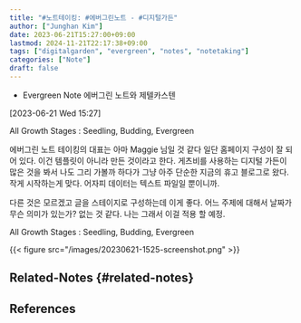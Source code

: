 ```yaml
---
title: "#노트테이킹: #에버그린노트 - #디지털가든"
author: ["Junghan Kim"]
date: 2023-06-21T15:27:00+09:00
lastmod: 2024-11-21T22:17:38+09:00
tags: ["digitalgarden", "evergreen", "notes", "notetaking"]
categories: ["Note"]
draft: false
---
```


-   Evergreen Note 에버그린 노트와 제텔카스텐

<span class="timestamp-wrapper"><span class="timestamp">[2023-06-21 Wed 15:27]</span></span>

All Growth Stages : Seedling, Budding, Evergreen

에버그린 노트 테이킹의 대표는 아마 Maggie 님일 것 같다 일단 홈페이지 구성이 잘 되어 있다. 이건 템플릿이 아니라 만든 것이라고 한다. 게츠비를 사용하는 디지털 가든이 많은 것을 봐서 나도 그리 가볼까 하다가 그냥 아주 단순한 지금의 휴고 블로그로 왔다. 작게 시작하는게 맞다. 어자피 데이터는 텍스트 파일일 뿐이니까.

다른 것은 모르겠고 글을 스테이지로 구성하는데 이게 좋다. 어느 주제에 대해서 날짜가 무슨 의미가 있는가? 없는 것 같다. 나는 그래서 이걸 적용 할 예정.

All Growth Stages : Seedling, Budding, Evergreen

{{< figure src="/images/20230621-1525-screenshot.png" >}}


## Related-Notes {#related-notes}

## References

<style>.csl-entry{text-indent: -1.5em; margin-left: 1.5em;}</style><div class="csl-bib-body">
</div>
